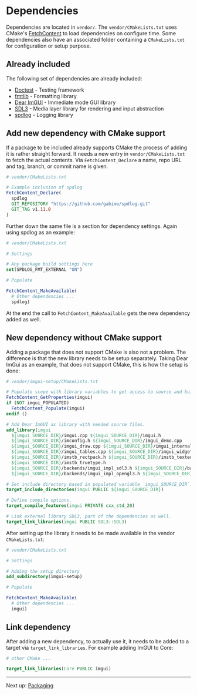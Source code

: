# Dependencies

Dependencies are located in `vendor/`. The `vendor/CMakeLists.txt` uses
CMake's [FetchContent](https://cmake.org/cmake/help/latest/module/FetchContent.html) to load dependencies on configure
time. Some dependencies also have an associated folder containing a `CMakeLists.txt` for configuration or setup purpose.

## Already included

The following set of dependencies are already included:

- [Doctest](https://github.com/doctest/doctest) - Testing framework
- [fmtlib](https://fmt.dev/latest/index.html) - Formatting library
- [Dear ImGUI](https://github.com/ocornut/imgui) - Immediate mode GUI library
- [SDL3](https://www.libsdl.org) - Media layer library for rendering and input abstraction
- [spdlog](https://github.com/gabime/spdlog) - Logging library

## Add new dependency with CMake support

If a package to be included already supports CMake the process of adding it is rather straight forward. It needs a new
entry in `vendor/CMakeLists.txt` to fetch the actual contents. Via `FetchContent_Declare` a name, repo URL and tag,
branch, or commit name is given.

```cmake
# vendor/CMakeLists.txt

# Example inclusion of spdlog
FetchContent_Declare(
  spdlog
  GIT_REPOSITORY "https://github.com/gabime/spdlog.git"
  GIT_TAG v1.11.0
)
```

Further down the same file is a section for dependency settings. Again using spdlog as an example:

```cmake
# vendor/CMakeLists.txt

# Settings

# Any package build settings here
set(SPDLOG_FMT_EXTERNAL "ON")

# Populate

FetchContent_MakeAvailable(
  # Other dependencies ...
  spdlog)
```

At the end the call to `FetchContent_MakeAvailable` gets the new dependency added as well.

## New dependency without CMake support

Adding a package that does not support CMake is also not a problem. The difference is that the new library needs to be
setup separately. Taking Dear ImGui as an example, that does not support CMake, this is how the setup is
done:

```cmake
# vendor/imgui-setup/CMakeLists.txt

# Populate scope with library variables to get access to source and build directories.
FetchContent_GetProperties(imgui)
if (NOT imgui_POPULATED)
  FetchContent_Populate(imgui)
endif ()

# Add Dear ImGUI as library with needed source files.
add_library(imgui
  ${imgui_SOURCE_DIR}/imgui.cpp ${imgui_SOURCE_DIR}/imgui.h
  ${imgui_SOURCE_DIR}/imconfig.h ${imgui_SOURCE_DIR}/imgui_demo.cpp
  ${imgui_SOURCE_DIR}/imgui_draw.cpp ${imgui_SOURCE_DIR}/imgui_internal.h
  ${imgui_SOURCE_DIR}/imgui_tables.cpp ${imgui_SOURCE_DIR}/imgui_widgets.cpp
  ${imgui_SOURCE_DIR}/imstb_rectpack.h ${imgui_SOURCE_DIR}/imstb_textedit.h
  ${imgui_SOURCE_DIR}/imstb_truetype.h
  ${imgui_SOURCE_DIR}/backends/imgui_impl_sdl3.h ${imgui_SOURCE_DIR}/backends/imgui_impl_sdl3.cpp
  ${imgui_SOURCE_DIR}/backends/imgui_impl_opengl3.h ${imgui_SOURCE_DIR}/backends/imgui_impl_opengl3.cpp)

# Set include directory based in populated variable `imgui_SOURCE_DIR`.
target_include_directories(imgui PUBLIC ${imgui_SOURCE_DIR})

# Define compile options.
target_compile_features(imgui PRIVATE cxx_std_20)

# Link external library SDL3, part of the dependencies as well.
target_link_libraries(imgui PUBLIC SDL3::SDL3)
```

After setting up the library it needs to be made available in the vendor `CMakeLists.txt`:

```cmake
# vendor/CMakeLists.txt

# Settings

# Adding the setup directory
add_subdirectory(imgui-setup)

# Populate

FetchContent_MakeAvailable(
  # Other dependencies ...
  imgui)
```

## Link dependency

After adding a new dependency, to actually use it, it needs to be added to a target via `target_link_libraries`. For
example adding ImGUI to Core:

```cmake
# other CMake ...

target_link_libraries(Core PUBLIC imgui)
```

***

Next up: [Packaging](Packaging.md)
